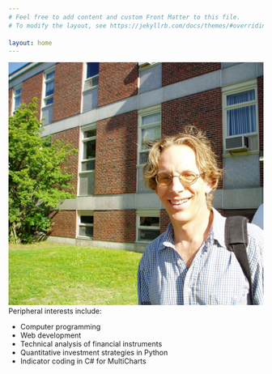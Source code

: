 ```yaml
---
# Feel free to add content and custom Front Matter to this file.
# To modify the layout, see https://jekyllrb.com/docs/themes/#overriding-theme-defaults

layout: home
---
```


<img src="/image/chris.alt.jpg" alt="chris">

<br>
Peripheral interests include:
<ul>
  <li>Computer programming</li>
  <li>Web development</li>
  <li>Technical analysis of financial instruments</li>
  <li>Quantitative investment strategies in Python</li>
  <li>Indicator coding in C# for MultiCharts</li>
</ul>
